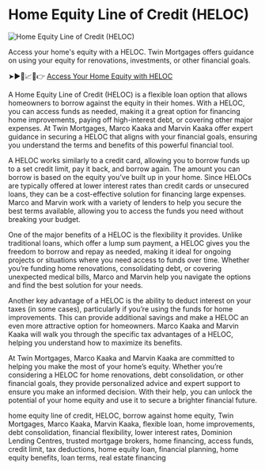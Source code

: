 # Home Equity Line of Credit (HELOC)

![Home Equity Line of Credit (HELOC)](https://twinmortgages.com/wp-content/uploads/2025/01/Home-Equity-Lines-of-Credit.jpg)

Access your home's equity with a HELOC. Twin Mortgages offers guidance on using your equity for renovations, investments, or other financial goals.

➤►🏡📈💼👉 [Access Your Home Equity with HELOC](https://twinmortgages.com/services/home-equity-lines-of-credit/)

A Home Equity Line of Credit (HELOC) is a flexible loan option that allows homeowners to borrow against the equity in their homes. With a HELOC, you can access funds as needed, making it a great option for financing home improvements, paying off high-interest debt, or covering other major expenses. At Twin Mortgages, Marco Kaaka and Marvin Kaaka offer expert guidance in securing a HELOC that aligns with your financial goals, ensuring you understand the terms and benefits of this powerful financial tool.

A HELOC works similarly to a credit card, allowing you to borrow funds up to a set credit limit, pay it back, and borrow again. The amount you can borrow is based on the equity you’ve built up in your home. Since HELOCs are typically offered at lower interest rates than credit cards or unsecured loans, they can be a cost-effective solution for financing large expenses. Marco and Marvin work with a variety of lenders to help you secure the best terms available, allowing you to access the funds you need without breaking your budget.

One of the major benefits of a HELOC is the flexibility it provides. Unlike traditional loans, which offer a lump sum payment, a HELOC gives you the freedom to borrow and repay as needed, making it ideal for ongoing projects or situations where you need access to funds over time. Whether you’re funding home renovations, consolidating debt, or covering unexpected medical bills, Marco and Marvin help you navigate the options and find the best solution for your needs.

Another key advantage of a HELOC is the ability to deduct interest on your taxes (in some cases), particularly if you’re using the funds for home improvements. This can provide additional savings and make a HELOC an even more attractive option for homeowners. Marco Kaaka and Marvin Kaaka will walk you through the specific tax advantages of a HELOC, helping you understand how to maximize its benefits.

At Twin Mortgages, Marco Kaaka and Marvin Kaaka are committed to helping you make the most of your home’s equity. Whether you’re considering a HELOC for home renovations, debt consolidation, or other financial goals, they provide personalized advice and expert support to ensure you make an informed decision. With their help, you can unlock the potential of your home equity and use it to secure a brighter financial future.

home equity line of credit, HELOC, borrow against home equity, Twin Mortgages, Marco Kaaka, Marvin Kaaka, flexible loan, home improvements, debt consolidation, financial flexibility, lower interest rates, Dominion Lending Centres, trusted mortgage brokers, home financing, access funds, credit limit, tax deductions, home equity loan, financial planning, home equity benefits, loan terms, real estate financing
